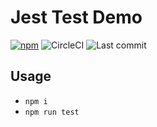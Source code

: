# Jest Test Demo
[![npm](https://img.shields.io/npm/v/mocha-demo)](https://www.npmjs.com/package/jest-demo)
![CircleCI](https://img.shields.io/circleci/build/github/dm-grinko/jest-demo)
![Last commit](https://img.shields.io/github/last-commit/dm-grinko/jest-demo)

## Usage

- `npm i`
- `npm run test`
